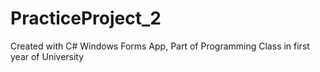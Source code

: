 # PracticeProject_2

Created with C# Windows Forms App,
Part of Programming Class in first year of University
